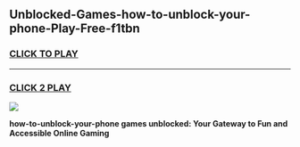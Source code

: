 
## Unblocked-Games-how-to-unblock-your-phone-Play-Free-f1tbn
<h3>
<a href="https://premium76.site?title=how-to-unblock-your-phone&ref=21A">CLICK TO PLAY</a></h3>
<hr>

<h3>
<a href="https://premium76.site?title=how-to-unblock-your-phone&ref=21A">CLICK 2 PLAY</a>
  
</h3>

<a href="https://premium76.site?title=how-to-unblock-your-phone&ref=21A"><img src="https://clearcache.store/games.png"></a>


**how-to-unblock-your-phone games unblocked: Your Gateway to Fun and Accessible Online Gaming**
